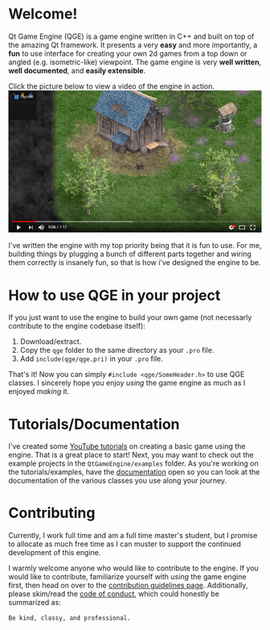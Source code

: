 Welcome!
========

Qt Game Engine (QGE) is a game engine written in C++ and built on top of the amazing Qt framework. It presents a very **easy** and more importantly, a **fun** to use interface for creating your own 2d games from a top down or angled (e.g. isometric-like) viewpoint. The game engine is very **well written**, **well documented**, and **easily extensible**.

Click the picture below to view a video of the engine in action.
[![demo teaser video](images/demoVideoSnapshot.png)](https://www.youtube.com/watch?v=WUk3jxSSSqQ "demo teaser video")

I've written the engine with my top priority being that it is fun to use. For me, building things by plugging a bunch of different parts together and wiring them correctly is insanely fun, so that is how i've designed the engine to be. 

How to use QGE in your project
==============================
If you just want to use the engine to build your own game (not necessarly contribute to the engine codebase itself):
1. Download/extract.
2. Copy the `qge` folder to the same directory as your `.pro` file.
3. Add `include(qge/qge.pri)` in your `.pro` file.

That's it! Now you can simply `#include <qge/SomeHeader.h>` to use QGE classes. I sincerely hope you enjoy *using* the game engine as much as I enjoyed *making* it.

Tutorials/Documentation
=============
I've created some [YouTube tutorials](https://www.youtube.com/playlist?list=PLMgDVIa0Pg8Wglcri_5zQjhoOVONbSVAJ) on creating a basic game using the engine. That is a great place to start! Next, you may want to check out the example projects in the `QtGameEngine/examples` folder. As you're working on the tutorials/examples, have the [documentation](doxygenOutput/html/index.html) open so you can look at the documentation of the various classes you use along your journey.

Contributing
============
Currently, I work full time and am a full time master's student, but I promise to allocate as much free time as I can muster to support the continued development of this engine.

I warmly welcome anyone who would like to contribute to the engine. If you would like to contribute, familiarize yourself with *using* the game engine first, then head on over to the [contribution guidelines page](CONTRIBUTING.md). Additionally, please skim/read the [code of conduct](CODE_OF_CONDUCT.md), which could honestly be summarized as:
    
    Be kind, classy, and professional.
